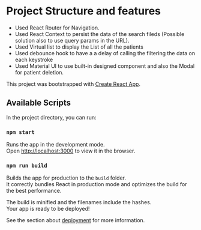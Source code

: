 # Project Structure and features

- Used React Router for Navigation.
- Used React Context to persist the data of the search fileds (Possible solution also to use query params in the URL).
- Used Virtual list to display the List of all the patients
- Used debounce hook to have a a delay of calling the filtering the data on each keystroke
- Used Material UI to use built-in designed component and also the Modal for patient deletion.

This project was bootstrapped with [Create React App](https://github.com/facebook/create-react-app).

## Available Scripts

In the project directory, you can run:

### `npm start`

Runs the app in the development mode.\
Open [http://localhost:3000](http://localhost:3000) to view it in the browser.


### `npm run build`

Builds the app for production to the `build` folder.\
It correctly bundles React in production mode and optimizes the build for the best performance.

The build is minified and the filenames include the hashes.\
Your app is ready to be deployed!

See the section about [deployment](https://facebook.github.io/create-react-app/docs/deployment) for more information.


